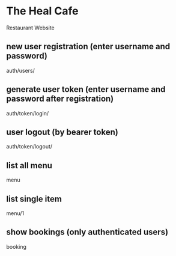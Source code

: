 # The Heal Cafe
 Restaurant Website

## new user registration (enter username and password)
auth/users/

## generate user token (enter username and password after registration)
auth/token/login/

## user logout (by bearer token)
auth/token/logout/

## list all menu
menu

## list single item
menu/1

## show bookings (only authenticated users)
booking


